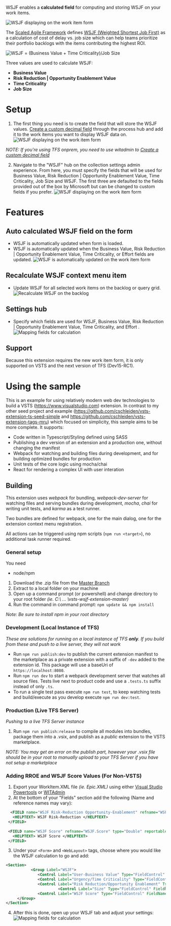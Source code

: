 
WSJF enables a **calculated field** for computing and storing WSJF on your work items.

![WSJF displaying on the work item form](marketplace/WSJF_on_form.png)

The [Scaled Agile Framework](http://www.scaledagileframework.com) defines [WSJF (Weighted Shortest Job First)](http://www.scaledagileframework.com/wsjf/) as a calculation of cost of delay vs. job size which can help teams prioritize their portfolio backlogs with the items contributing the highest ROI.

![WSJF = (Business Value + Time Criticality)/Job Size](http://www.scaledagileframework.com/wp-content/uploads/2014/07/Figure-2.-A-formula-for-calculating-WSJF.png)

Three values are used to calculate  WSJF:
* **Business Value**
* **Risk Reduction | Opportunity Enablement Value**
* **Time Criticality** 
* **Job Size**

# Setup
1. The first thing you need is to create the field that will store the WSJF values.  [Create a custom decimal field](https://www.visualstudio.com/en-us/docs/work/process/customize-process-field#add-a-custom-field) through the process hub and add it to the work items you want to display WSJF data on.
![WSJF displaying on the work item form](marketplace/CreateField.png)

*NOTE: If you're using TFS onprem, you need to use witadmin to [Create a custom decimal field](https://www.visualstudio.com/en-us/docs/work/customize/add-modify-field#to-add-a-custom-field)*

2. Navigate to the "WSJF" hub on the collection settings admin experience.  From here, you must specify the fields that will be used for Business Value, Risk Reduction | Opportunity Enablement Value, Time Criticality, Job Size and WSJF.  The first three are defaulted to the fields provided out of the box by Microsoft but can be changed to custom fields if you prefer.
![WSJF displaying on the work item form](marketplace/Settings.png)

# Features
## Auto calculated WSJF field on the form
* WSJF is automatically updated when form is loaded.
* WSJF is automatically updated when the Business Value, Risk Reduction | Opportunity Enablement Value, Time Criticality, or Effort fields are updated.
![WSJF is automatically updated on the work item form](marketplace/AutoCalcWSJF.gif)

## Recalculate WSJF context menu item
* Update WSJF for all selected work items on the backlog or query grid.
![Recalculate WSJF on the backlog](marketplace/Recalculate.gif)

## Settings hub
* Specify which fields are used for WSJF, Business Value, Risk Reduction | Opportunity Enablement Value, Time Criticality, and Effort .
![Mapping fields for calculation](marketplace/Settings.gif)

## Support
Because this extension requires the new work item form, it is only supported on VSTS and the next version of TFS (Dev15-RC1).

# Using the sample

This is an example for using relatively modern web dev technologies to build a VSTS (https://www.visualstudio.com) extension. In contrast to my other seed project and example (https://github.com/cschleiden/vsts-extension-ts-seed-simple and https://github.com/cschleiden/vsts-extension-tags-mru) which focused on simplicity, this sample aims to be more complete. It supports:

- Code written in Typescript/Styling defined using SASS
- Publishing a dev version of an extension and a production one, without changing the manifest
- Webpack for watching and building files during development, and for building optimized bundles for production
- Unit tests of the core logic using mocha/chai
- React for rendering a complex UI with user interation

## Building ##

This extension uses *webpack* for bundling, *webpack-dev-server* for watching files and serving bundles during development, *mocha*, *chai* for writing unit tests, and *karma* as a test runner.

Two bundles are defined for webpack, one for the main dialog, one for the extension context menu registration. 

All actions can be triggered using npm scripts (`npm run <target>`), no additional task runner required.  

### General setup ###

You need

* node/npm
1. Download the .zip file from the [Master Branch](https://github.com/Microsoft/vsts-wsjf-extension/archive/master.zip) 
2. Extract to a local folder on your machine 
3. Open up a command prompt (or powershell) and change directory to your root folder *(ie. C:\ ... \vsts-wsjf-extension-master)*
4. Run the command in command prompt: `npm update && npm install` 


*Note: Be sure to install npm in your root directory*

### Development (Local Instance of TFS) ###
*These are solutions for running on a local instance of TFS **only**.  If you build from these and push to a live server, they will not work*
* Run `npm run publish:dev` to publish the current extension manifest to the marketplace as a private extension with a suffix of `-dev` added to the extension id. This package will use a baseUri of `https://localhost:8080`. 
* Run `npm run dev` to start a webpack development server that watches all source files. Tests live next to product code and use a `.tests.ts` suffix instead of only `.ts`.
* To run a single test pass execute `npm run test`, to keep watching tests and build/execute as you develop execute `npm run dev:test`.

### Production (Live TFS Server) ###

*Pushing to a live TFS Server instance*

 1. Run `npm run publish:release` to compile all modules into bundles, package them into a .vsix, and publish as a *public* extension to the VSTS marketplace.
 
 *NOTE: You may get an error on the publish part, however your .vsix file should be in your root to manually upload to your TFS Server if you have not setup a marketplace*
 
 ### Adding RROE and WSJF Score Values (For Non-VSTS) ###
 
 1. Export your WorkItem.XML file *(ie. Epic.XML)* using either [Visual Studio Powertools](https://marketplace.visualstudio.com/items?itemName=VisualStudioProductTeam.ProductivityPowerPack2017) or [WITAdmin](https://docs.microsoft.com/en-us/vsts/work/customize/reference/witadmin/witadmin-import-export-manage-wits?view=tfs-2018)
 2. At the bottom of your "Fields" section add the following (Name and reference names may vary):
 
``` xml
  <FIELD name="WSJF Risk-Reduction Opportunity-Enablement" refname="WSFJ.RROEValue" type="Integer" reportable="dimension">
   <HELPTEXT> WSJF Risk-Reduction </HELPTEXT>
 </FIELD>
 
 <FIELD name="WSJF Score" refname="WSJF.Score" type="Double" reportable="dimension">
   <HELPTEXT> WSJF Score </HELPTEXT>
 </FIELD> 
```
3. Under your 
`<Form>` and `<WebLayout>` tags, choose where you would like the WSJF calculation to go and add:

```xml
<Section>
		   <Group Label="WSJF">
              <Control Label="User-Business Value" Type="FieldControl" FieldName="Microsoft.VSTS.Common.BusinessValue" EmptyText="[Numbered Value]" />
              <Control Label="Urgency/Time Criticality" Type="FieldControl" FieldName="Microsoft.VSTS.Common.TimeCriticality" EmptyText="[Numbered Value]" />
              <Control Label="Risk Reduction/Opportunity Enablement" Type="FieldControl" FieldName="WSJF.RROEValue" EmptyText="[Numbered Value]" />
			           <Control Label="Size" Type="FieldControl" FieldName="Microsoft.VSTS.Scheduling.Effort" EmptyText="[Numbered Value]" />
              <Control Label="WSJF Score" Type="FieldControl" FieldName="WSJF.Value" EmptyText="[Numbered Value]" />
     </Group>
</Section>
```
4. After this is done, open up your WSJF tab and adjust your settings:
![Mapping fields for calculation](marketplace/Settings.png)

	
	
	   
